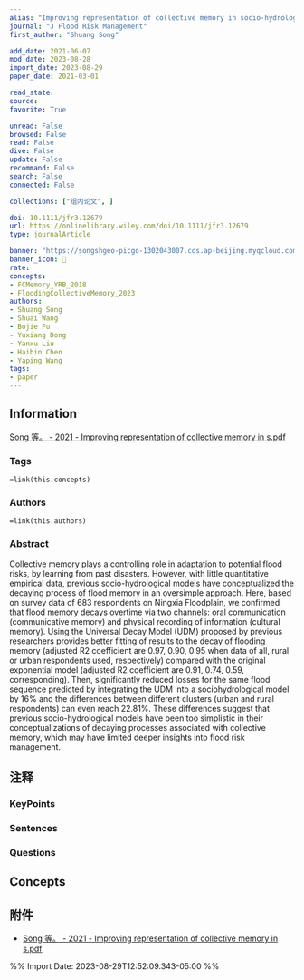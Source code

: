 ```yaml
---
alias: "Improving representation of collective memory in socio‐hydrological models and new insights into flood risk management"
journal: "J Flood Risk Management"
first_author: "Shuang Song"

add_date: 2021-06-07
mod_date: 2023-08-28
import_date: 2023-08-29
paper_date: 2021-03-01

read_state: 
source: 
favorite: True

unread: False
browsed: False
read: False
dive: False
update: False
recommand: False
search: False
connected: False

collections: ["组内论文", ]

doi: 10.1111/jfr3.12679
url: https://onlinelibrary.wiley.com/doi/10.1111/jfr3.12679
type: journalArticle

banner: "https://songshgeo-picgo-1302043007.cos.ap-beijing.myqcloud.com/uPic/snju3Q.jpg"
banner_icon: 📄
rate: 
concepts:
- FCMemory_YRB_2018 
- FloodingCollectiveMemory_2023 
authors: 
- Shuang Song 
- Shuai Wang 
- Bojie Fu 
- Yuxiang Dong 
- Yanxu Liu 
- Haibin Chen 
- Yaping Wang 
tags:
- paper
---
```

## Information

[Song 等。 - 2021 - Improving representation of collective memory in s.pdf](zotero://select/library/items/UNCVWAHB)
### Tags
`=link(this.concepts)`
### Authors
`=link(this.authors)`

### Abstract
Collective memory plays a controlling role in adaptation to potential flood risks, by learning from past disasters. However, with little quantitative empirical data, previous socio-hydrological models have conceptualized the decaying process of flood memory in an oversimple approach. Here, based on survey data of 683 respondents on Ningxia Floodplain, we confirmed that flood memory decays overtime via two channels: oral communication (communicative memory) and physical recording of information (cultural memory). Using the Universal Decay Model (UDM) proposed by previous researchers provides better fitting of results to the decay of flooding memory (adjusted R2 coefficient are 0.97, 0.90, 0.95 when data of all, rural or urban respondents used, respectively) compared with the original exponential model (adjusted R2 coefficient are 0.91, 0.74, 0.59, corresponding). Then, significantly reduced losses for the same flood sequence predicted by integrating the UDM into a sociohydrological model by 16% and the differences between different clusters (urban and rural respondents) can even reach 22.81%. These differences suggest that previous socio-hydrological models have been too simplistic in their conceptualizations of decaying processes associated with collective memory, which may have limited deeper insights into flood risk management.

## 注释
### KeyPoints

### Sentences

### Questions
 
## Concepts
 

## 附件
 
- [Song 等。 - 2021 - Improving representation of collective memory in s.pdf](zotero://select/library/items/UNCVWAHB)  

%% Import Date: 2023-08-29T12:52:09.343-05:00 %%
